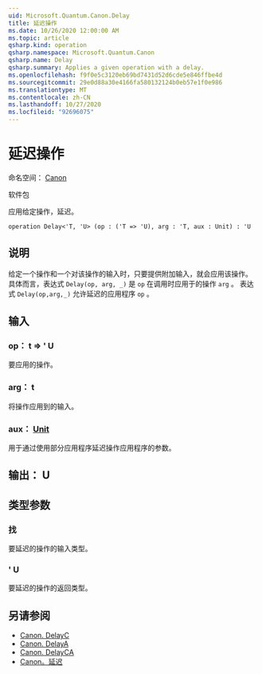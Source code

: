 ```yaml
---
uid: Microsoft.Quantum.Canon.Delay
title: 延迟操作
ms.date: 10/26/2020 12:00:00 AM
ms.topic: article
qsharp.kind: operation
qsharp.namespace: Microsoft.Quantum.Canon
qsharp.name: Delay
qsharp.summary: Applies a given operation with a delay.
ms.openlocfilehash: f9f0e5c3120eb69bd7431d52d6cde5e846ffbe4d
ms.sourcegitcommit: 29e0d88a30e4166fa580132124b0eb57e1f0e986
ms.translationtype: MT
ms.contentlocale: zh-CN
ms.lasthandoff: 10/27/2020
ms.locfileid: "92696075"
---
```

# <a name="delay-operation"></a>延迟操作

命名空间： [Canon](xref:Microsoft.Quantum.Canon)

软件包 [](https://nuget.org/packages/)


应用给定操作，延迟。

```qsharp
operation Delay<'T, 'U> (op : ('T => 'U), arg : 'T, aux : Unit) : 'U
```


## <a name="description"></a>说明

给定一个操作和一个对该操作的输入时，只要提供附加输入，就会应用该操作。
具体而言，表达式 `Delay(op, arg, _)` 是 `op` 在调用时应用于的操作 `arg` 。
表达式 `Delay(op,arg,_)` 允许延迟的应用程序 `op` 。

## <a name="input"></a>输入

### <a name="op--t--u"></a>op： t => ' U 

要应用的操作。


### <a name="arg--t"></a>arg： t

将操作应用到的输入。


### <a name="aux--unit"></a>aux： [Unit](xref:microsoft.quantum.lang-ref.unit)

用于通过使用部分应用程序延迟操作应用程序的参数。



## <a name="output--u"></a>输出： U



## <a name="type-parameters"></a>类型参数

### <a name="t"></a>找

要延迟的操作的输入类型。
### <a name="u"></a>' U

要延迟的操作的返回类型。

## <a name="see-also"></a>另请参阅

- [Canon. DelayC](xref:Microsoft.Quantum.Canon.DelayC)
- [Canon. DelayA](xref:Microsoft.Quantum.Canon.DelayA)
- [Canon. DelayCA](xref:Microsoft.Quantum.Canon.DelayCA)
- [Canon。延迟](xref:Microsoft.Quantum.Canon.Delayed)